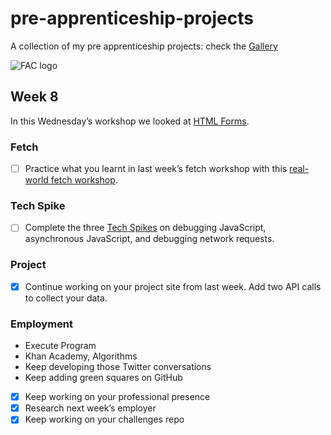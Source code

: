 # pre-apprenticeship-projects

A collection of my pre apprenticeship projects:
check the [Gallery](https://danilo-cupido.github.io/pre-apprenticeship-projects/)

![FAC logo](https://www.coops.tech/images/coops/founders-and-coders)

## Week 8

In this Wednesday’s workshop we looked at [HTML Forms](https://learn.foundersandcoders.com/workshops/html-forms/).

### Fetch

- [ ] Practice what you learnt in last week’s fetch workshop with this [real-world fetch workshop](https://learn.foundersandcoders.com/course/syllabus/pre-app-8/schedule/).

### Tech Spike

- [ ] Complete the three [Tech Spikes](https://learn.foundersandcoders.com/course/syllabus/pre-app-8/spikes/) on debugging JavaScript, asynchronous JavaScript, and debugging network requests.

### Project

- [x] Continue working on your project site from last week. Add two API calls to collect your data.

### Employment

- Execute Program
- Khan Academy, Algorithms
- Keep developing those Twitter conversations
- Keep adding green squares on GitHub

* [x] Keep working on your professional presence
* [x] Research next week’s employer
* [x] Keep working on your challenges repo
